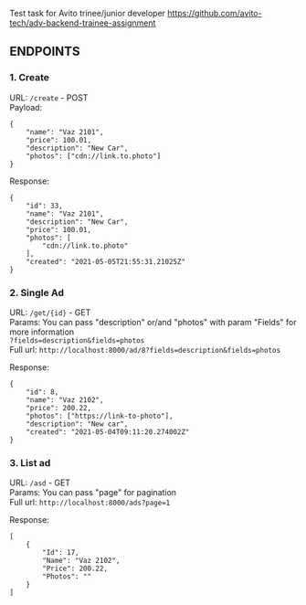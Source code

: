 Test task for Avito trinee/junior developer https://github.com/avito-tech/adv-backend-trainee-assignment

## ENDPOINTS

### 1. Create 
URL: `/create` - POST \
Payload:
```
{
    "name": "Vaz 2101",
    "price": 100.01,
    "description": "New Car",
    "photos": ["cdn://link.to.photo"]
}
```

Response:
```
{
    "id": 33,
    "name": "Vaz 2101",
    "description": "New Car",
    "price": 100.01,
    "photos": [
        "cdn://link.to.photo"
    ],
    "created": "2021-05-05T21:55:31.21025Z"
}
```

### 2. Single Ad
URL: `/get/{id}` - GET \
Params: You can pass "description" or/and "photos" with param "Fields" for more information \
`?fields=description&fields=photos` \
Full url: `http://localhost:8000/ad/8?fields=description&fields=photos`

Response:
```
{
    "id": 8,
    "name": "Vaz 2102",
    "price": 200.22,
    "photos": ["https://link-to-photo"],
    "description": "New car",
    "created": "2021-05-04T09:11:20.274002Z"
}
```


### 3. List ad
URL: `/asd` - GET \
Params: You can pass "page" for pagination \
Full url: `http://localhost:8000/ads?page=1`

Response:
```
[
    {
        "Id": 17,
        "Name": "Vaz 2102",
        "Price": 200.22,
        "Photos": ""
    }
]
```